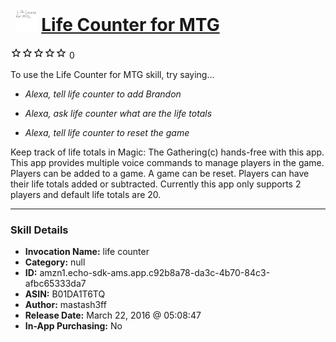 # &nbsp;<img src="skill_icon" alt="Life Counter for MTG icon" width="36"> [Life Counter for MTG](http://alexa.amazon.com/#skills/amzn1.echo-sdk-ams.app.c92b8a78-da3c-4b70-84c3-afbc65333da7)
![0 stars](../../images/ic_star_border_black_18dp_1x.png)![0 stars](../../images/ic_star_border_black_18dp_1x.png)![0 stars](../../images/ic_star_border_black_18dp_1x.png)![0 stars](../../images/ic_star_border_black_18dp_1x.png)![0 stars](../../images/ic_star_border_black_18dp_1x.png) 0

To use the Life Counter for MTG skill, try saying...

* *Alexa, tell life counter to add Brandon*

* *Alexa, ask life counter what are the life totals*

* *Alexa, tell life counter to reset the game*

Keep track of life totals in Magic:  The Gathering(c) hands-free with this app.  This app provides multiple voice commands to manage players in the game.  Players can be added to a game.  A game can be reset.  Players can have their life totals added or subtracted.  Currently this app only supports 2 players and default life totals are 20.

***

### Skill Details

* **Invocation Name:** life counter
* **Category:** null
* **ID:** amzn1.echo-sdk-ams.app.c92b8a78-da3c-4b70-84c3-afbc65333da7
* **ASIN:** B01DA1T6TQ
* **Author:** mastash3ff
* **Release Date:** March 22, 2016 @ 05:08:47
* **In-App Purchasing:** No

